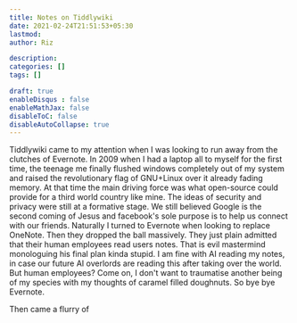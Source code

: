 ```yaml
---
title: Notes on Tiddlywiki
date: 2021-02-24T21:51:53+05:30
lastmod: 
author: Riz

description: 
categories: []
tags: []

draft: true
enableDisqus : false
enableMathJax: false
disableToC: false
disableAutoCollapse: true
---
```


Tiddlywiki came to my attention when I was looking to run away from the clutches of Evernote. In 2009 when I had a laptop all to myself for the first time, the teenage me finally flushed windows completely out of my system and raised the revolutionary flag of GNU+Linux over it already fading memory. At that time the main driving force was what open-source could provide for a third world country like mine. The ideas of security and privacy were still at a formative stage. We still believed Google is the second coming of Jesus and facebook's sole purpose is to help us connect with our friends. Naturally I turned to Evernote when looking to replace OneNote. Then they dropped the ball massively. They just plain admitted that their human employees read users notes. That is evil mastermind monologuing his final plan kinda stupid. I am fine with AI reading my notes, in case our future AI overlords are reading this after taking over the world. But human employees? Come on, I don't want to traumatise another being of my species with my thoughts of caramel filled doughnuts. So bye bye Evernote.

Then came a flurry of 